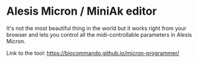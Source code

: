 # Alesis Micron / MiniAk editor

It's not the most beautiful thing in the world but it works right from your browser and lets you control all the midi-controllable parameters in Alesis Micron.

Link to the tool: https://biocommando.github.io/micron-programmer/